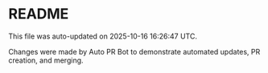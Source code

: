 # README

This file was auto-updated on 2025-10-16 16:26:47 UTC.

Changes were made by Auto PR Bot to demonstrate automated updates, PR creation, and merging.
